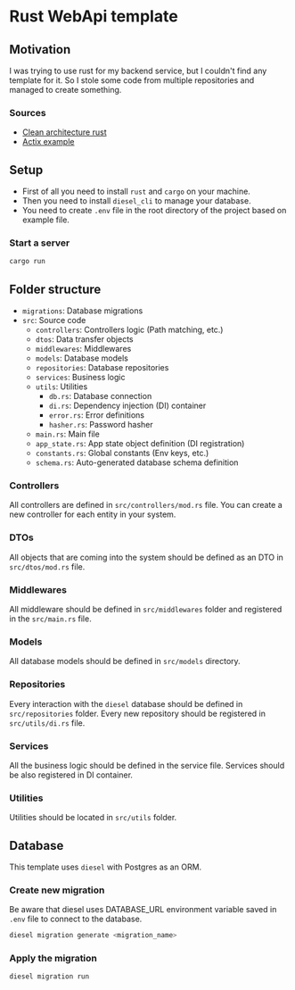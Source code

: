 # Rust WebApi template

## Motivation

I was trying to use rust for my backend service,
but I couldn't find any template for it. So I stole some code from multiple
repositories and managed to create something.

### Sources

- [Clean architecture rust](https://github.com/MSC29/clean-architecture-rust/tree/main)
- [Actix example](https://github.com/snamiki1212/realworld-v1-rust-actix-web-diesel)

## Setup

- First of all you need to install `rust` and `cargo` on your machine.
- Then you need to install `diesel_cli` to manage your database.
- You need to create `.env` file in the root directory of the project based on example file.

### Start a server

```bash
cargo run
```

## Folder structure

- `migrations`: Database migrations
- `src`: Source code
    - `controllers`: Controllers logic (Path matching, etc.)
    - `dtos`: Data transfer objects
    - `middlewares`: Middlewares
    - `models`: Database models
    - `repositories`: Database repositories
    - `services`: Business logic
    - `utils`: Utilities
        - `db.rs`: Database connection
        - `di.rs`: Dependency injection (DI) container
        - `error.rs`: Error definitions
        - `hasher.rs`: Password hasher
    - `main.rs`: Main file
    - `app_state.rs`: App state object definition (DI registration)
    - `constants.rs`: Global constants (Env keys, etc.)
    - `schema.rs`: Auto-generated database schema definition

### Controllers

All controllers are defined in `src/controllers/mod.rs` file.
You can create a new controller for each entity in your system.

### DTOs

All objects that are coming into the system
should be defined as an DTO in `src/dtos/mod.rs` file.

### Middlewares

All middleware should be defined in `src/middlewares` folder
and registered in the `src/main.rs` file.

### Models

All database models should be defined in `src/models` directory.

### Repositories

Every interaction with the `diesel` database should be defined in `src/repositories` folder.
Every new repository should be registered in `src/utils/di.rs` file.

### Services

All the business logic should be defined in the service file.
Services should be also registered in DI container.

### Utilities

Utilities should be located in `src/utils` folder.

## Database

This template uses `diesel` with Postgres as an ORM.

### Create new migration

Be aware that diesel uses DATABASE_URL environment variable saved in `.env` file to connect to the database.

```bash
diesel migration generate <migration_name>
```

### Apply the migration

```bash
diesel migration run
```
